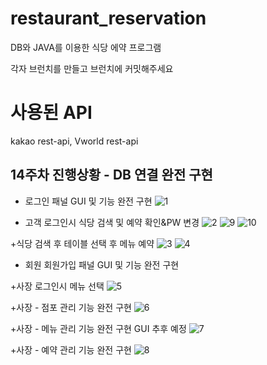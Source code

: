 # restaurant_reservation
DB와 JAVA를 이용한 식당 에약 프로그램


각자 브런치를 만들고 브런치에 커밋해주세요 

# 사용된 API
kakao rest-api, Vworld rest-api

## 14주차 진행상황 - DB 연결 완전 구현

+ 로그인 패널 GUI 및 기능 완전 구현
![1](https://user-images.githubusercontent.com/80380576/144361201-1fa16629-7c84-4b20-8f1e-9a179fb23c16.PNG)

+ 고객 로그인시 식당 검색 및 예약 확인&PW 변경
![2](https://user-images.githubusercontent.com/80380576/144361209-1d479b9a-edf2-435f-9586-11ec034028b7.PNG)
![9](https://user-images.githubusercontent.com/80380576/144361244-3a8fa2cc-33e0-45a0-ad2c-f3342d8b1a88.PNG)
![10](https://user-images.githubusercontent.com/80380576/144361246-34d92721-1ff7-49b8-82a4-4551bba24298.PNG)

+식당 검색 후 테이블 선택 후 메뉴 예약
![3](https://user-images.githubusercontent.com/80380576/144361215-3e38a9bb-3bb2-4315-86f6-f852dccb61ee.PNG)
![4](https://user-images.githubusercontent.com/80380576/144361219-02910664-ef26-48d2-85ba-507969db1946.PNG)

+ 회원 회원가입 패널 GUI 및 기능 완전 구현

+사장 로그인시 메뉴 선택
![5](https://user-images.githubusercontent.com/80380576/144361226-1be2cf0c-1299-4205-8219-15f07793bb1e.PNG)

+사장 - 점포 관리 기능 완전 구현
![6](https://user-images.githubusercontent.com/80380576/144361233-5ae27522-f809-4a9a-b4b6-024fd14a6e1e.PNG)

+사장 - 메뉴 관리 기능 완전 구현 GUI 추후 예정
![7](https://user-images.githubusercontent.com/80380576/144361236-be917a50-77ae-4531-93f7-a244d52f7d6d.PNG)

+사장 - 예약 관리 기능 완전 구현
![8](https://user-images.githubusercontent.com/80380576/144361241-2b3d26b7-28d2-44cb-b4a6-f56ff97efa8e.PNG)
